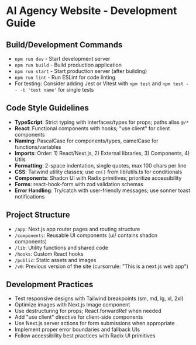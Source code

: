 # AI Agency Website - Development Guide

## Build/Development Commands
- `npm run dev` - Start development server
- `npm run build` - Build production application
- `npm run start` - Start production server (after building)
- `npm run lint` - Run ESLint for code linting
- For testing: Consider adding Jest or Vitest with `npm test` and `npm test -- -t 'test name'` for single tests

## Code Style Guidelines
- **TypeScript**: Strict typing with interfaces/types for props; paths alias `@/*`
- **React**: Functional components with hooks; "use client" for client components
- **Naming**: PascalCase for components/types, camelCase for functions/variables
- **Imports**: Order: 1) React/Next.js, 2) External libraries, 3) Components, 4) Utils
- **Formatting**: 2-space indentation, single quotes, max 100 chars per line
- **CSS**: Tailwind utility classes; use `cn()` from lib/utils.ts for conditionals
- **Components**: Shadcn UI with Radix primitives; prioritize accessibility
- **Forms**: react-hook-form with zod validation schemas
- **Error Handling**: Try/catch with user-friendly messages; use sonner toast notifications

## Project Structure
- `/app`: Next.js app router pages and routing structure
- `/components`: Reusable UI components (ui/ contains shadcn components)
- `/lib`: Utility functions and shared code
- `/hooks`: Custom React hooks
- `/public`: Static assets and images
- `/v0`: Previous version of the site (cursorrule: "This is a next.js web app")

## Development Practices
- Test responsive designs with Tailwind breakpoints (sm, md, lg, xl, 2xl)
- Optimize images with Next.js Image component
- Use destructuring for props; React.forwardRef when needed
- Add "use client" directive for client-side components
- Use Next.js server actions for form submissions when appropriate
- Implement proper error boundaries and fallback UIs
- Follow accessibility best practices with Radix UI primitives